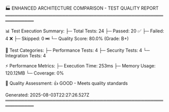 
🏭 ENHANCED ARCHITECTURE COMPARISON - TEST QUALITY REPORT
═══════════════════════════════════════════════════════════

📊 Test Execution Summary:
├─ Total Tests: 24
├─ Passed: 20 ✅
├─ Failed: 4 ❌
├─ Skipped: 0 ⏭️
└─ Quality Score: 80.0% (Grade: B+)

🔬 Test Categories:
├─ Performance Tests: 4
├─ Security Tests: 4
└─ Integration Tests: 4

⚡ Performance Metrics:
├─ Execution Time: 253ms
├─ Memory Usage: 120.12MB
└─ Coverage: 0%

🎯 Quality Assessment:
👍 GOOD - Meets quality standards

Generated: 2025-08-03T22:27:26.527Z
═══════════════════════════════════════════════════════════
    